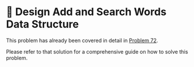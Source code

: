 # 📝 Design Add and Search Words Data Structure

This problem has already been covered in detail in [Problem 72](72_Design_Add_and_Search_Words_Data_Structure.md).

Please refer to that solution for a comprehensive guide on how to solve this problem. 